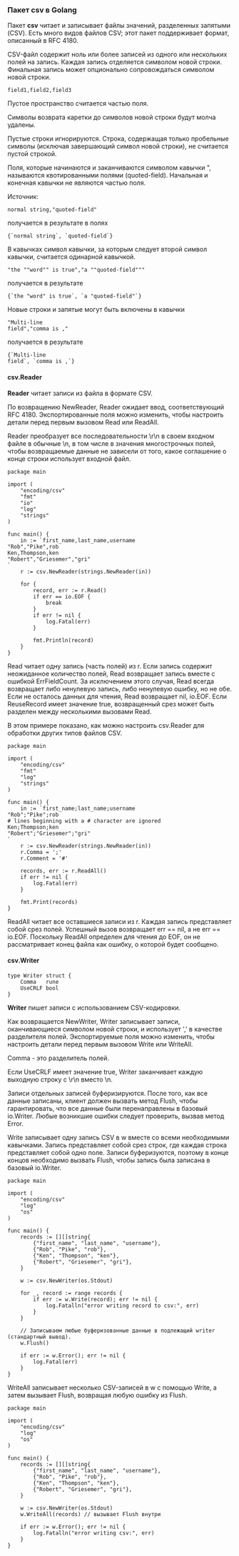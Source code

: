 ### Пакет csv в Golang

Пакет **csv** читает и записывает файлы значений, разделенных запятыми (CSV). Есть много видов файлов CSV; этот пакет поддерживает формат, описанный в RFC 4180.

CSV\-файл содержит ноль или более записей из одного или нескольких полей на запись. Каждая запись отделяется символом новой строки. Финальная запись может опционально сопровождаться символом новой строки.

```
field1,field2,field3

```

Пустое пространство считается частью поля.

Символы возврата каретки до символов новой строки будут молча удалены.

Пустые строки игнорируются. Строка, содержащая только пробельные символы (исключая завершающий символ новой строки), не считается пустой строкой.

Поля, которые начинаются и заканчиваются символом кавычки ", называются квотированными полями (quoted\-field). Начальная и конечная кавычки не являются частью поля.

Источник:

```
normal string,"quoted-field"

```

получается в результате в полях

```
{`normal string`, `quoted-field`}

```

В кавычках символ кавычки, за которым следует второй символ кавычки, считается одинарной кавычкой.

```
"the ""word"" is true","a ""quoted-field"""

```

получается в результате

```
{`the "word" is true`, `a "quoted-field"`}

```

Новые строки и запятые могут быть включены в кавычки

```
"Multi-line
field","comma is ,"

```

получается в результате

```
{`Multi-line
field`, `comma is ,`}

```

#### csv.Reader

**Reader** читает записи из файла в формате CSV.

По возвращению NewReader, Reader ожидает ввод, соответствующий RFC 4180. Экспортированные поля можно изменить, чтобы настроить детали перед первым вызовом Read или ReadAll.

Reader преобразует все последовательности \\r\\n в своем входном файле в обычные \\n, в том числе в значения многострочных полей, чтобы возвращаемые данные не зависели от того, какое соглашение о конце строки использует входной файл.

```
package main

import (
    "encoding/csv"
    "fmt"
    "io"
    "log"
    "strings"
)

func main() {
    in := `first_name,last_name,username
"Rob","Pike",rob
Ken,Thompson,ken
"Robert","Griesemer","gri"
`
    r := csv.NewReader(strings.NewReader(in))

    for {
        record, err := r.Read()
        if err == io.EOF {
            break
        }
        if err != nil {
            log.Fatal(err)
        }

        fmt.Println(record)
    }
}

```

Read читает одну запись (часть полей) из r. Если запись содержит неожиданное количество полей, Read возвращает запись вместе с ошибкой ErrFieldCount. За исключением этого случая, Read всегда возвращает либо ненулевую запись, либо ненулевую ошибку, но не обе. Если не осталось данных для чтения, Read возвращает nil, io.EOF. Если ReuseRecord имеет значение true, возвращенный срез может быть разделен между несколькими вызовами Read.

В этом примере показано, как можно настроить csv.Reader для обработки других типов файлов CSV.

```
package main

import (
    "encoding/csv"
    "fmt"
    "log"
    "strings"
)

func main() {
    in := `first_name;last_name;username
"Rob";"Pike";rob
# lines beginning with a # character are ignored
Ken;Thompson;ken
"Robert";"Griesemer";"gri"
`
    r := csv.NewReader(strings.NewReader(in))
    r.Comma = ';'
    r.Comment = '#'

    records, err := r.ReadAll()
    if err != nil {
        log.Fatal(err)
    }

    fmt.Print(records)
}

```

ReadAll читает все оставшиеся записи из r. Каждая запись представляет собой срез полей. Успешный вызов возвращает err == nil, а не err == io.EOF. Поскольку ReadAll определен для чтения до EOF, он не рассматривает конец файла как ошибку, о которой будет сообщено.

#### csv.Writer

```
type Writer struct {
    Comma   rune
    UseCRLF bool
}

```

**Writer** пишет записи с использованием CSV\-кодировки.

Как возвращается NewWriter, Writer записывает записи, оканчивающиеся символом новой строки, и использует ',' в качестве разделителя полей. Экспортируемые поля можно изменить, чтобы настроить детали перед первым вызовом Write или WriteAll.

Comma \- это разделитель полей.

Если UseCRLF имеет значение true, Writer заканчивает каждую выходную строку с \\r\\n вместо \\n.

Записи отдельных записей буферизируются. После того, как все данные записаны, клиент должен вызвать метод Flush, чтобы гарантировать, что все данные были перенаправлены в базовый io.Writer. Любые возникшие ошибки следует проверить, вызвав метод Error.

Write записывает одну запись CSV в w вместе со всеми необходимыми кавычками. Запись представляет собой срез строк, где каждая строка представляет собой одно поле. Записи буферизуются, поэтому в конце концов необходимо вызвать Flush, чтобы запись была записана в базовый io.Writer.

```
package main

import (
    "encoding/csv"
    "log"
    "os"
)

func main() {
    records := [][]string{
        {"first_name", "last_name", "username"},
        {"Rob", "Pike", "rob"},
        {"Ken", "Thompson", "ken"},
        {"Robert", "Griesemer", "gri"},
    }

    w := csv.NewWriter(os.Stdout)

    for _, record := range records {
        if err := w.Write(record); err != nil {
            log.Fatalln("error writing record to csv:", err)
        }
    }

    // Записываем любые буферизованные данные в подлежащий writer (стандартный вывод).
    w.Flush()

    if err := w.Error(); err != nil {
        log.Fatal(err)
    }
}

```

WriteAll записывает несколько CSV\-записей в w с помощью Write, а затем вызывает Flush, возвращая любую ошибку из Flush.

```
package main

import (
    "encoding/csv"
    "log"
    "os"
)

func main() {
    records := [][]string{
        {"first_name", "last_name", "username"},
        {"Rob", "Pike", "rob"},
        {"Ken", "Thompson", "ken"},
        {"Robert", "Griesemer", "gri"},
    }

    w := csv.NewWriter(os.Stdout)
    w.WriteAll(records) // вызывает Flush внутри

    if err := w.Error(); err != nil {
        log.Fatalln("error writing csv:", err)
    }
}
```
